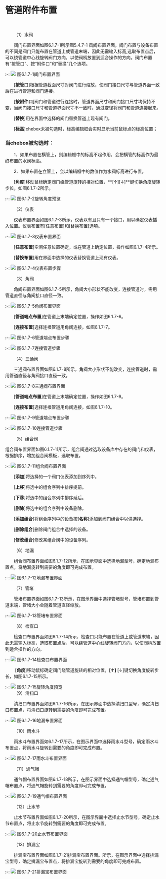 
# 管道附件布置
<br/>

&emsp;&emsp;（1）水阀
<br/>

&emsp;&emsp;阀门布置界面如图6.1.7\-1所示图5.4.7\-1 风阀布置界面，阀门布置与设备布置的不同是阀门只能布置在管道上或管道末端，因此无需输入标高,选取布置点后，可以绕管道中心线旋转阀门方向，以使阀柄放置到适合操作的方向。阀门布置有“按管口”、按“附件口”和“替换”几个选项。
<br/>

:-: ![](images/246.png)
图6.1.7\-1阀门布置界面
<br/>

&emsp;&emsp;\[**按管口**\]根据管道截面尺寸对阀门进行缩放，使阀门接口尺寸与管道界面一致后在进行管道和阀门连接。

&emsp;&emsp;\[**按附件口**\]阀门和管道进行连接时，管道界面尺寸和阀门接口尺寸均保持不变，当阀门接口尺寸和管道界面尺寸不一致时，通过变径将阀门和管道连接起来。

&emsp;&emsp;\[**替换**\]用在界面中选择的阀门替换管道上现有阀门。

&emsp;&emsp;\[**标高**\]chebox未被勾选时，标高编辑框会实时显示当前鼠标点的标高位置；

### 当chebox被勾选时：

&emsp;&emsp;1、如果布置在横管上，则编辑框中的标高不起作用，会把横管的标高作为最终布置的水阀标高。

&emsp;&emsp;2、如果布置在立管上，会以编辑框中的数值作为水阀标高进行布置。

&emsp;&emsp;\[**角度**\]移动鼠标确定阀门绕管道旋转的相对位置，**\[↑\]\[↓\]**键切换角度旋转步长，如图6.1.7\-2所示。
<br/>

:-: ![](images/247.png)
图6.1.7\-2旋转角度预览
<br/>

&emsp;&emsp;（2）仪表
<br/>

&emsp;&emsp;仪表布置界面如图6.1.7\-3所示，仪表以有且只有一个接口，用以确定仪表插入位置。仪表布置有\[任意布置\]和\[替换布置\]选项。
<br/>

:-: ![](images/248.png)
图6.1.7\-3仪表布置界面
<br/>

&emsp;&emsp;\[**任意布置**\]空间任意位置确定，或在管道上确定位置，操作如图6.1.7\-4所示。

&emsp;&emsp;\[**替换布置**\]用在界面中选择的仪表替换管道上现有仪表。
<br/>

:-: ![](images/249.png)
图6.1.7\-4仪表布置步骤
<br/>

&emsp;&emsp;（3）角阀
<br/>

&emsp;&emsp;角阀布置界面如图6.1.7\-5所示，角阀大小形状不能改变，连接管道时，需用管道直径与角阀接口直径一致。
<br/>

:-: ![](images/250.png)
图6.1.7\-5角阀布置界面
<br/>

&emsp;&emsp;\[**管道端点布置**\]在管道上末端确定位置，操作如图6.1.7\-6。

&emsp;&emsp;\[**连接布置**\]选择连根管道用角阀连接，如图6.1.7\-7。
<br/>

:-: ![](images/251.png)
图6.1.7\-6管道端点布置步骤
<br/>

:-: ![](images/252.png)
图6.1.7\-7连接管道步骤
<br/>

&emsp;&emsp;（4）三通阀
<br/>

&emsp;&emsp;三通阀布置界面如图6.1.7\-8所示，角阀大小形状不能改变，连接管道时，需用管道直径与角阀接口直径一致。
<br/>

:-: ![](images/253.png)
图6.1.7\-8三通阀布置界面
<br/>

&emsp;&emsp;\[**管道端点布置**\]在管道上末端确定位置，操作如图6.1.7\-9。

&emsp;&emsp;\[**连接布置**\]选择连根管道用角阀连接，如图6.1.7\-10。
<br/>

:-: ![](images/254.png)
图6.1.7\-9管道端点布置步骤
<br/>

:-: ![](images/255.png)
图6.1.7\-10连接管道步骤
<br/>

&emsp;&emsp;（5）组合阀
<br/>

组合阀布置界面如图6.1.7\-11所示，组合阀通过选取设备库中存在的阀门和仪表，根据排序，增加组合阀模板，选取布置。
<br/>

:-: ![](images/256.png)
图6.1.7\-11组合阀布置界面
<br/>

&emsp;&emsp;\[**添加**\]将选择的一个阀门仪表添加到序列中。

&emsp;&emsp;[**上移**\]将选中的组合序列中排序提前。

&emsp;&emsp;[**下移**\]将选中的组合序列中排序延后。

&emsp;&emsp;[**删除**\]将选中的组合序列中设备删除。

&emsp;&emsp;[**添加组合**\]将组合序列中的设备按\[**名称**\]添加到阀门组合中以供选择。

&emsp;&emsp;[**删除组合**\]删除阀门组合中选择的设备。

&emsp;&emsp;[**修改组合**\]修改某组合阀中的设备序列。
<br/>

&emsp;&emsp;（6）地漏
<br/>

&emsp;&emsp;组合阀布置界面如图6.1.7\-12所示，在图示界面中选择地漏型号，确定地漏布置点，将地漏旋转到需要的角度即可完成布置。
<br/>

:-: ![](images/257.png)
图6.1.7\-12地漏布置界面
<br/>

&emsp;&emsp;（7）管堵
<br/>

&emsp;&emsp;管堵布置界面如图6.1.7\-13所示，在图示界面中选择管堵型号，管堵布置到管道末端，管堵大小会随着管道直径缩放。
<br/>

:-: ![](images/258.png)
图6.1.7\-13管堵布置界面
<br/>

&emsp;&emsp;（8）检查口
<br/>

&emsp;&emsp;检查口布置界面如图6.1.7\-14所示，检查口只能布置在管道上或管道末端，因此无需输入标高，选取布置点后，可以绕管道中心线旋转阀门方向，以使阀柄放置到适合操作的方向。
<br/>

:-: ![](images/259.png)
图6.1.7\-14检查口布置界面
<br/>

&emsp;&emsp; \[**角度**\]移动鼠标确定阀门绕管道旋转的相对位置，**[↑]** [↓]键切换角度旋转步长，如图6.1.7\-15所示。
<br/>

:-: ![](images/260.png)
图6.1.7\-15旋转角度预览
<br/>
&emsp;&emsp;（9）清扫口
<br/>

&emsp;&emsp;清扫口布置界面如图6.1.7\-16所示，在图示界面中选择清扫口型号，确定清扫口布置点，将清扫口旋转到需要的角度即可完成布置。
<br/>

:-: ![](images/261.png)
图6.1.7\-16地漏布置界面
<br/>

&emsp;&emsp;（10）雨水斗
<br/>

&emsp;&emsp;雨水斗布置界面如6.1.7\-17所示，在图示界面中选择雨水斗型号，确定雨水斗布置点，将雨水斗旋转到需要的角度即可完成布置。
<br/>

:-: ![](images/262.png)
图6.1.7\-17雨水斗布置界面
<br/>

&emsp;&emsp;（11）通气帽
<br/>

&emsp;&emsp;通气帽布置界面如图6.1.7\-18所示，在图示界面中选择通气帽型号，确定通气帽布置点，将通气帽旋转到需要的角度即可完成布置。
<br/>

:-: ![](images/263.png)
图6.1.7\-19通气帽布置界面
<br/>

&emsp;&emsp;（12）止水节
<br/>

&emsp;&emsp;止水节布置界面如图6.1.7\-20所示，在图示界面中选择止水节型号，确定止水节布置点，将止水节旋转到需要的角度即可完成布置。
<br/>

:-: ![](images/264.png)
图6.1.7\-20止水节布置界面
<br/>

&emsp;&emsp;（13）排漏宝
<br/>

&emsp;&emsp;排漏宝布置界面如图6.1.7\-21排漏宝布置界面。所示，在图示界面中选择排漏宝型号，确定排漏宝布置点，将排漏宝旋转到需要的角度即可完成布置。
<br/>

:-: ![](images/265.png)
图6.1.7\-21排漏宝布置界面
<br/>
